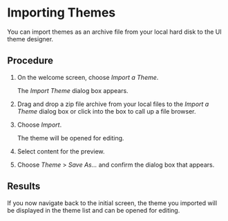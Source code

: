 <!-- copy139b3c46d562417c8c4f368eb86fe18f -->

# Importing Themes

You can import themes as an archive file from your local hard disk to the UI theme designer.



## Procedure

1.  On the welcome screen, choose *Import a Theme*.

    The *Import Theme* dialog box appears.

2.  Drag and drop a zip file archive from your local files to the *Import a Theme* dialog box or click into the box to call up a file browser.

3.  Choose *Import*.

    The theme will be opened for editing.

4.  Select content for the preview.

5.  Choose *Theme* \> *Save As...* and confirm the dialog box that appears.




## Results

If you now navigate back to the initial screen, the theme you imported will be displayed in the theme list and can be opened for editing.

